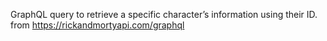 GraphQL query to retrieve a specific character’s information using their ID.
from https://rickandmortyapi.com/graphql
